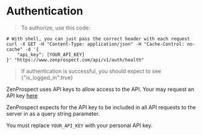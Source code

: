 
# Authentication

> To authorize, use this code:

```shell
# With shell, you can just pass the correct header with each request
curl -X GET -H "Content-Type: application/json" -H "Cache-Control: no-cache" -d '{
    "api_key": [YOUR_API_KEY]
}' "https://www.zenprospect.com/api/v1/auth/health"
```

> If authentication is successful, you should expect to see {"is_logged_in":true}

ZenProspect uses API keys to allow access to the API. Your may request an API key [here](https://www.zenprospect.com/app/#/settings/integrations/api)

ZenProspect expects for the API key to be included in all API requests to the server in as a query string parameter. 

<aside class="notice">
You must replace <code>YOUR_API_KEY</code> with your personal API key.
</aside>
